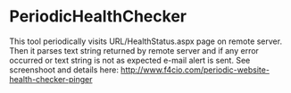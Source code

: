 # PeriodicHealthChecker
This tool periodically visits URL/HealthStatus.aspx page on remote server. Then it parses text string returned by remote server and if any error occurred or text string is not as expected e-mail alert is sent. See screenshoot and details here: http://www.f4cio.com/periodic-website-health-checker-pinger
